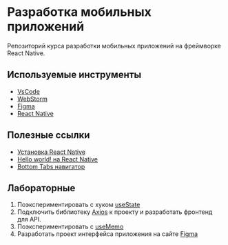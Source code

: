 # Разработка мобильных приложений

Репозиторий курса разработки мобильных приложений на фреймворке React Native.

## Используемые инструменты
* [VsCode](https://code.visualstudio.com/Download)
* [WebStorm](https://www.jetbrains.com/ru-ru/webstorm)
* [Figma](https://www.figma.com/)
* [React Native](https://reactnative.dev/)

## Полезные ссылки
* [Установка React Native](https://reactnative.dev/docs/environment-setup)
* [Hello world! на React Native](https://reactnative.dev/docs/tutorial)
* [Bottom Tabs навигатор](https://reactnavigation.org/docs/bottom-tab-navigator/)

## Лабораторные
1. Поэкспериментировать с хуком [useState](https://reactjs.org/docs/hooks-reference.html#usestate)
2. Подключить библиотеку [Axios](https://aboutreact.com/react-native-axios/) к проекту и разработать фронтенд для API.
3. Поэкспериментировать с [useMemo](https://reactjs.org/docs/hooks-reference.html#usememo)
4. Разработать проект интерфейса приложения на сайте [Figma](https://www.figma.com/)